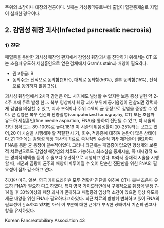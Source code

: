 주위의 소장이나 대장의 천공이다. 셋째는 가성동맥류로부터 출혈이 혈관중재술로 지혈이 실패한 경우이다.

## 2. 감염성 췌장 괴사(Infected pancreatic necrosis)

### 1) 진단

패혈증을 동반한 괴사성 췌장염 환자에서 감염성 췌장괴사를 진단하기 위해서는 CT 또는 초음파 유도하 세침흡인으로 얻은 검체에서 Gram's stain과 배양이 필요하다.
- 권고등급: B
- 동의수준: 전적으로 동의함(26%), 대체로 동의함(56%), 일부 동의함(15%), 전적으로 동의하지 않음(3%).

괴사성 췌장염에서 2차적 감염은 어느 시기에도 발생할 수 있지만 보통 증상 발현 약 2-4주 후에 주로 발생 한다. 복부 영상에서 췌장 괴사 부위에 공기음영이 관찰되면 강력하게 감염을 의심할 수 있고, 괴사 조직이나 주위 수액의 균 동정으로 감염을 증명할 수 있다. 균 감염은 복부 전산화 단층촬영(computerized tomography, CT) 또는 초음파 유도하 세침흡인(fine needle aspiration, FNA)을 통하여 진단될 수 있고, 이 시술의 진단 정확 도는 89-100%로 높다.18,19 이 시술의 위음성률이 20-25%라는 보고도 있어,20 이 시술을 시행해야 할 적절한 시 기, 회수, 적응증에 대하여 논란이 많은 상태이다.21 과거에는 감염성 췌장 괴사의 치료로 즉각적인 수술적 괴사 제거술이 필요하여 FNA를 통한 균 동정이 필수적이었다. 그러나 최근에는 패혈증이 없으면 항생제와 보존적 치료만으로도 감염성 췌장염의 치료도 가능하고, 최소침습 중재시술, 즉 내시경적 또는 경피적 배액술 등이 수 술보다 우선적으로 시행되고 있다. 따라서 중재적 시술을 시행할 때, 세균과 곰팡이 균주의 배양이 이루어질 수 있어 단순한 진단만을 위한 FNA의 필요성이 점차 감소하고 있다.

하지만 미국, 일본, 영국 가이드라인은 모두 정확한 진단을 위하여 CT나 복부 초음파 유도하 FNA가 필요하 다고 하였다. 특히 영국 가이드라인에서 구체적으로 췌장염 발생 7-14일 후 30%이상의 췌장 괴사가 존재하고 패혈증의 임상적 소견이 있으면 영상 유도하 세균 배양을 위한 FNA가 필요하다고 하였다. 최근 치료의 방향이 변화하고 있어 FNA의 필요성이 감소하고 있지만 아직 이 부분에 대한 근거가 부족한 상태여서 기존의 권고사 항을 유지하였다.

Korean Pancreatobiliary Association 43